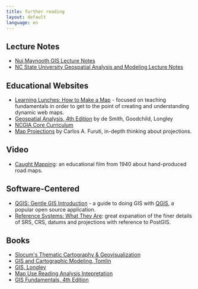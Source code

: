 ```yaml
---
title: further reading
layout: default
language: en
---
```


## Lecture Notes

* [Nui Maynooth GIS Lecture Notes](http://www.nuim.ie/staff/dpringle/gis/lectures.shtml)
* [NC State University Geospatial Analysis and Modeling Lecture Notes](http://courses.ncsu.edu/gis582/common/)

## Educational Websites

* [Learning Lunches: How to Make a Map](https://github.com/veltman/learninglunches/tree/master/maps) - focused on teaching fundamentals in order to get to the point of
  creating and understanding dynamic web maps.
* [Geospatial Analysis, 4th Edition](http://www.spatialanalysisonline.com/HTML/index.html) by de Smith, Goodchild, Longley
* [NCGIA Core Curriculum](http://www.geog.ubc.ca/courses/klink/gis.notes/ncgia/toc.html)
* [Map Projections](http://www.progonos.com/furuti/MapProj/Normal/TOC/cartTOC.html) by Carlos A. Furuti, in-depth thinking about projections.

## Video

* [Caught Mapping](https://archive.org/details/CaughtMa1940): an educational film
  from 1940 about hand-produced road maps.

## Software-Centered

* [QGIS: Gentle GIS Introduction](http://docs.qgis.org/2.2/en/docs/gentle_gis_introduction/index.html) - a guide to doing GIS with [QGIS](http://qgis.org/en/site/), a popular open source application.
* [Reference Systems: What They Are](https://weblogs.java.net/blog/manningpubs/archive/2013/02/13/spatial-reference-system-what-it): great expanation of the finer details of SRS, CRS, datums and projections with reference to PostGIS.

## Books

* [Slocum's Thematic Cartography & Geovisualization](http://www.amazon.com/Thematic-Cartography-Geovisualization-3rd-Edition/dp/0132298341)
* [GIS and Cartographic Modeling, Tomlin](http://www.amazon.com/GIS-Cartographic-Modeling-Dana-Tomlin/dp/158948309X)
* [GIS, Longley](http://www.amazon.com/Geographic-Information-Systems-Science-Longley/dp/0470721448)
* [Map Use Reading Analysis Intepretation](http://www.amazon.com/Map-Use-Reading-Analysis-Interpretation/dp/1589482794)
* [GIS Fundamentals, 4th Edition](http://www.paulbolstad.net/gisbook.html)
